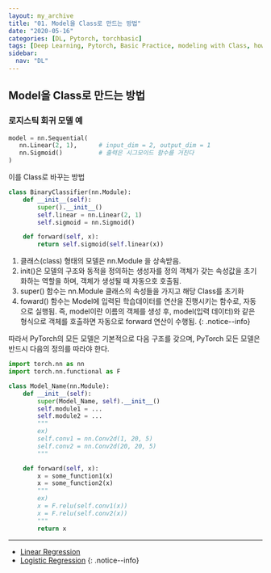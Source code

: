 ```yaml
---
layout: my_archive
title: "01. Model을 Class로 만드는 방법"
date: "2020-05-16"
categories: [DL, Pytorch, torchbasic]
tags: [Deep Learning, Pytorch, Basic Practice, modeling with Class, how to make model in pytorch]
sidebar:
  nav: "DL"
---
```


## Model을 Class로 만드는 방법

### 로지스틱 회귀 모델 예

```python
model = nn.Sequential(
   nn.Linear(2, 1),      # input_dim = 2, output_dim = 1
   nn.Sigmoid()          # 출력은 시그모이드 함수를 거친다
)
```

이를 Class로 바꾸는 방법
```python
class BinaryClassifier(nn.Module):
    def __init__(self):
        super().__init__()
        self.linear = nn.Linear(2, 1)
        self.sigmoid = nn.Sigmoid()

    def forward(self, x):
        return self.sigmoid(self.linear(x))
```


1. 클래스(class) 형태의 모델은 nn.Module 을 상속받음.
2. init()은 모델의 구조와 동적을 정의하는 생성자를 정의 객체가 갖는 속성값을 초기화하는 역할을 하며, 객체가 생성될 때 자동으호 호출됨.
3. super() 함수는 nn.Module 클래스의 속성들을 가지고 해당 Class를 초기화
4. foward() 함수는 Model에 입력된 학습데이터를 연산을 진행시키는 함수로, 자동으로 실행됨. 즉, model이란 이름의 객체를 생성 후, model(입력 데이터)와 같은 형식으로 객체를 호출하면 자동으로 forward 연산이 수행됨.
{: .notice--info}

따라서 PyTorch의 모든 모델은 기본적으로 다음 구조를 갖으며, PyTorch 모든 모델은 반드시 다음의 정의를 따라야 한다.

```python
import torch.nn as nn
import torch.nn.functional as F

class Model_Name(nn.Module):
    def __init__(self):
        super(Model_Name, self).__init__()
        self.module1 = ...
        self.module2 = ...
        """
        ex)
        self.conv1 = nn.Conv2d(1, 20, 5)
        self.conv2 = nn.Conv2d(20, 20, 5)
        """

    def forward(self, x):
        x = some_function1(x)
        x = some_function2(x)
        """
        ex)
        x = F.relu(self.conv1(x))
        x = F.relu(self.conv2(x))
        """
        return x
```

---
- [Linear Regression](https://wikidocs.net/60036)
- [Logistic Regression](https://wikidocs.net/60037)
{: .notice--info}